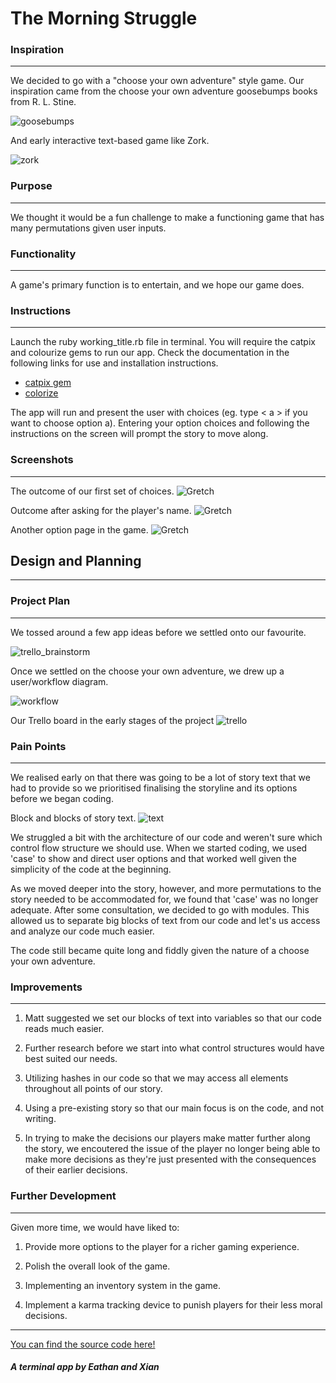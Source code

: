 # The Morning Struggle

### Inspiration
---

We decided to go with a "choose your own adventure" style game. Our inspiration came from the choose your own adventure goosebumps books from R. L. Stine.

![goosebumps](docs/goosebumps.jpg)

And early interactive text-based game like Zork. 

![zork](docs/zork.jpg)

### Purpose 
---
We thought it would be a fun challenge to make a functioning game that has many permutations given user inputs. 

### Functionality
---
A game's primary function is to entertain, and we hope our game does. 

### Instructions
---
Launch the ruby working_title.rb file in terminal.
You will require the catpix and colourize gems to run our app. Check the documentation in the following links for use and installation instructions.
- [catpix gem](https://rubygems.org/gems/catpix)
- [colorize](https://rubygems.org/gems/colorize)
  
The app will run and present the user with choices (eg. type < a > if you want to choose option a). Entering your option choices and following the instructions on the screen will prompt the story to move along.

### Screenshots
---
The outcome of our first set of choices.
![Gretch](docs/Gretch.png)

Outcome after asking for the player's name.
![Gretch](docs/Gretch_2.png)

Another option page in the game.
![Gretch](docs/Gretch_3.png)

## Design and Planning
---
### Project Plan
---

We tossed around a few app ideas before we settled onto our favourite.

![trello_brainstorm](docs/Brainstorming_Trello.png)

Once we settled on the choose your own adventure, we drew up a user/workflow diagram.

![workflow](docs/workflow.jpg)

Our Trello board in the early stages of the project
![trello](docs/trello.png)

### Pain Points
---
We realised early on that there was going to be a lot of story text that we had to provide so we prioritised finalising the storyline and its options before we began coding. 
   
Block and blocks of story text.
![text](docs/Text.png)

We struggled a bit with the architecture of our code and weren't sure which control flow structure we should use. When we started coding, we used 'case' to show and direct user options and that worked well given the simplicity of the code at the beginning. 

As we moved deeper into the story, however, and more permutations to the story needed to be accommodated for, we found that 'case' was no longer adequate. After some consultation, we decided to go with modules. This allowed us to separate big blocks of text from our code and let's us access and analyze our code much easier.

The code still became quite long and fiddly given the nature of a choose your own adventure. 

### Improvements
---
1. Matt suggested we set our blocks of text into variables so that our code reads much easier. 

2. Further research before we start into what control structures would have best suited our needs. 

3. Utilizing hashes in our code so that we may access all elements throughout all points of our story.
   
4. Using a pre-existing story so that our main focus is on 
   the code, and not writing. 

5. In trying to make the decisions our players make matter further along the story, we encoutered the issue of the player no longer being able to make more decisions as they're just presented with the consequences of their earlier decisions.

### Further Development
---
Given more time, we would have liked to:
1. Provide more options to the player for a richer gaming experience.

2. Polish the overall look of the game.

3. Implementing an inventory system in the game.

4. Implement a karma tracking device to punish players for their less moral decisions.
--- 
[You can find the source code here!](https://github.com/xianll/Terminal_App)

##### A terminal app by Eathan and Xian 

   
